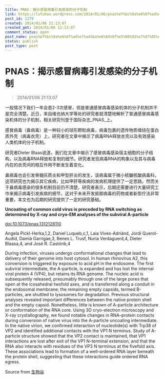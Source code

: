 ```yaml
---
title: PNAS：揭示感冒病毒引发感染的分子机制
link: https://lufuhao.wordpress.com/2014/01/06/pnas%ef%bc%9a%e6%8f%ad%e7%a4%ba%e6%84%9f%e5%86%92%e7%97%85%e6%af%92%e5%bc%95%e5%8f%91%e6%84%9f%e6%9f%93%e7%9a%84%e5%88%86%e5%ad%90%e6%9c%ba%e5%88%b6/
post_id: 1279
created: 2014/01/06 21:13:07
created_gmt: 2014/01/06 12:13:07
comment_status: open
post_name: pnas%ef%bc%9a%e6%8f%ad%e7%a4%ba%e6%84%9f%e5%86%92%e7%97%85%e6%af%92%e5%bc%95%e5%8f%91%e6%84%9f%e6%9f%93%e7%9a%84%e5%88%86%e5%ad%90%e6%9c%ba%e5%88%b6
status: publish
post_type: post
---
```


# PNAS：揭示感冒病毒引发感染的分子机制

> 2014/01/06 21:13:07

一般情况下我们一年会患2-3次感冒，但是普通感冒病毒感染机体的分子机制并不是完全清楚。近日，来自维也纳大学等处的研究者就清楚地解析了普通感冒病毒感染机体的分子机制，相关研究刊登于国际杂志_PNAS_上。 

感冒病毒（鼻病毒）是一种较小的球形颗粒病毒，病毒包裹的遗传物质缠绕在蛋白质外壳（病毒衣壳）上，研究者在文章中揭示了病毒RNA释放衣壳以及有效感染人类机体的分子机制。 

研究者Dieter Blaas说道，我们在文章中揭示了感冒病毒感染宿主细胞的分子结构，以及病毒RNA释放和复制的细节。研究者发现病毒RNA的构象以及其与病毒内在的衣壳间的相互作用不断发生着变化。 

鼻病毒也会引发脊髓灰质炎和甲型肝炎的发生，该病毒属于微小核醣核酸病毒科，这项研究也为揭示其它疾病，比如甲肝等疾病的发病机理提供了一定思路。然而关于鼻病毒感染的很多机制目前仍不清楚，研究者表示，后期还需要进行大量研究工作来揭示病毒引发疾病的细节，这对于未来开发抵御病毒的药物或者新型疗法非常重要，本文也为后期的研究提供了一定的研究基础。 

**Uncoating of common cold virus is preceded by RNA switching as determined by X-ray and cryo-EM analyses of the subviral A-particle**

[doi:10.1073/pnas.1312128110](http://dx.doi.org/doi:10.1073/pnas.1312128110)

Angela Pickl-Herka,1,2, Daniel Luqueb,c,1, Laia Vives-Adriánd, Jordi Querol-Audíd, Damià Garrigae,3, Benes L. Trusf, Nuria Verdaguerd,4, Dieter Blaasa,4, and José R. Castónb,4 

During infection, viruses undergo conformational changes that lead to delivery of their genome into host cytosol. In human rhinovirus A2, this conversion is triggered by exposure to acid pH in the endosome. The first subviral intermediate, the A-particle, is expanded and has lost the internal viral protein 4 (VP4), but retains its RNA genome. The nucleic acid is subsequently released, presumably through one of the large pores that open at the icosahedral twofold axes, and is transferred along a conduit in the endosomal membrane; the remaining empty capsids, termed B-particles, are shuttled to lysosomes for degradation. Previous structural analyses revealed important differences between the native protein shell and the empty capsid. Nonetheless, little is known of A-particle architecture or conformation of the RNA core. Using 3D cryo-electron microscopy and X-ray crystallography, we found notable changes in RNA–protein contacts during conversion of native virus into the A-particle uncoating intermediate. In the native virion, we confirmed interaction of nucleotide(s) with Trp38 of VP2 and identified additional contacts with the VP1 N terminus. Study of A-particle structure showed that the VP2 contact is maintained, that VP1 interactions are lost after exit of the VP1 N-terminal extension, and that the RNA also interacts with residues of the VP3 N terminus at the fivefold axis. These associations lead to formation of a well-ordered RNA layer beneath the protein shell, suggesting that these interactions guide ordered RNA egress. 

Source from [生物谷](http://www.bioon.com/biology/ShowArticle.asp?ArticleID=589672)
